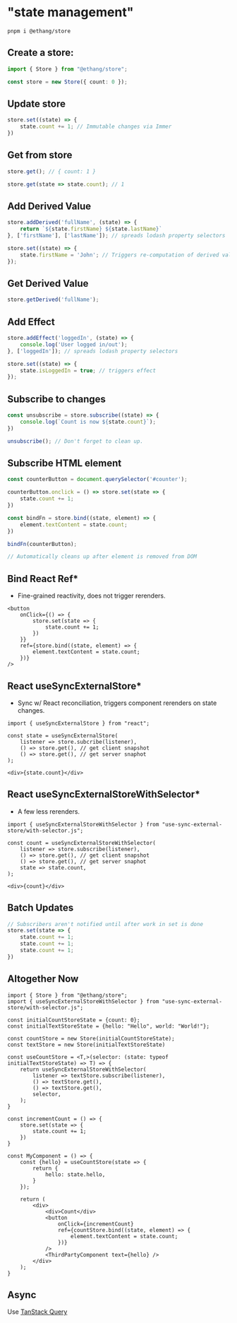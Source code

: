 # "state management"

```shell
pnpm i @ethang/store
```

## Create a store:

```ts
import { Store } from "@ethang/store";

const store = new Store({ count: 0 });
```

## Update store

```ts
store.set((state) => {
    state.count += 1; // Immutable changes via Immer
})
```

## Get from store

```ts
store.get(); // { count: 1 }

store.get(state => state.count); // 1
```

## Add Derived Value

```ts
store.addDerived('fullName', (state) => {
    return `${state.firstName} ${state.lastName}`
}, ['firstName'], ['lastName']); // spreads lodash property selectors

store.set((state) => {
    state.firstName = 'John'; // Triggers re-computation of derived value
});
```

## Get Derived Value

```ts
store.getDerived('fullName');
```

## Add Effect
```ts
store.addEffect('loggedIn', (state) => {
    console.log('User logged in/out');
}, ['loggedIn']); // spreads lodash property selectors

store.set((state) => {
    state.isLoggedIn = true; // triggers effect
});
```

## Subscribe to changes

```ts
const unsubscribe = store.subscribe((state) => {
    console.log(`Count is now ${state.count}`);
})

unsubscribe(); // Don't forget to clean up.
```

## Subscribe HTML element

```ts
const counterButton = document.querySelector('#counter');

counterButton.onclick = () => store.set(state => {
    state.count += 1;
})

const bindFn = store.bind((state, element) => {
    element.textContent = state.count; 
})

bindFn(counterButton);

// Automatically cleans up after element is removed from DOM
```

## Bind React Ref*

* Fine-grained reactivity, does not trigger rerenders.

```tsx
<button
    onClick={() => {
        store.set(state => {
            state.count += 1;
        })
    }}
    ref={store.bind((state, element) => {
        element.textContent = state.count;
    })}
/>
```

## React useSyncExternalStore*

* Sync w/ React reconciliation, triggers component rerenders on state changes.

```tsx
import { useSyncExternalStore } from "react";

const state = useSyncExternalStore(
    listener => store.subcribe(listener),
    () => store.get(), // get client snapshot
    () => store.get(), // get server snaphot
);

<div>{state.count}</div>
```

## React useSyncExternalStoreWithSelector*

* A few less rerenders.

```tsx
import { useSyncExternalStoreWithSelector } from "use-sync-external-store/with-selector.js";

const count = useSyncExternalStoreWithSelector(
    listener => store.subscribe(listener),
    () => store.get(), // get client snapshot
    () => store.get(), // get server snaphot
    state => state.count,
);

<div>{count}</div>
```

## Batch Updates

```ts
// Subscribers aren't notified until after work in set is done
store.set(state => {
    state.count += 1;
    state.count += 1;
    state.count += 1;
})
```

## Altogether Now

```tsx
import { Store } from "@ethang/store";
import { useSyncExternalStoreWithSelector } from "use-sync-external-store/with-selector.js";

const initialCountStoreState = {count: 0};
const initialTextStoreState = {hello: "Hello", world: "World!"};

const countStore = new Store(initialCountStoreState);
const textStore = new Store(initialTextStoreState)

const useCountStore = <T,>(selector: (state: typeof initialTextStoreState) => T) => {
    return useSyncExternalStoreWithSelector(
        listener => textStore.subscribe(listener),
        () => textStore.get(),
        () => textStore.get(),
        selector,
    );
}

const incrementCount = () => {
    store.set(state => {
        state.count += 1;
    })
}

const MyComponent = () => {
    const {hello} = useCountStore(state => {
        return {
            hello: state.hello,
        }
    });
    
    return (
        <div>
            <div>Count</div>
            <button
                onClick={incrementCount}
                ref={countStore.bind((state, element) => {
                    element.textContent = state.count;
                })}
            />
            <ThirdPartyComponent text={hello} />
        </div>
    );
}
```

## Async

Use [TanStack Query](https://tanstack.com/query/latest)
